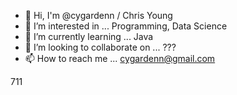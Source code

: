 - 👋 Hi, I'm @cygardenn / Chris Young
- 👀 I’m interested in ... Programming, Data Science
- 🌱 I’m currently learning ... Java
- 💞️ I’m looking to collaborate on ... ???
- 📫 How to reach me ... cygardenn@gmail.com

711
